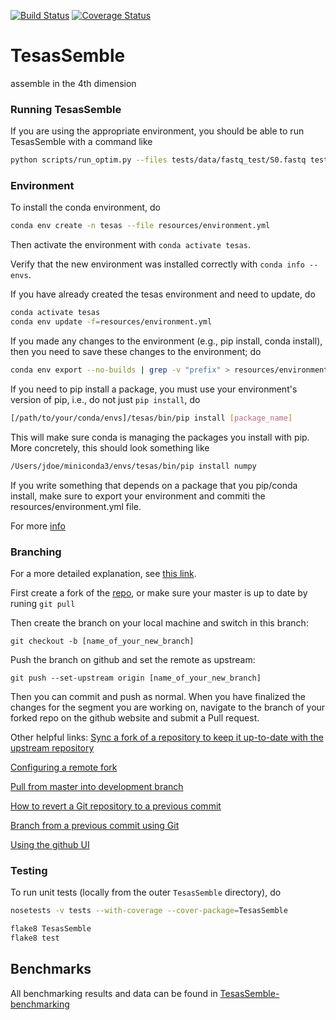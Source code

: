 [![Build Status](https://travis-ci.org/cameronmartino/TesasSemble.svg?branch=master)](https://travis-ci.org/cameronmartino/TesasSemble)
[![Coverage Status](https://coveralls.io/repos/github/cameronmartino/TesasSemble/badge.svg?branch=master)](https://coveralls.io/github/cameronmartino/TesasSemble?branch=master)

# TesasSemble
assemble in the 4th dimension 

### Running TesasSemble
If you are using the appropriate environment, you should be able to run TesasSemble with a command like
```bash
python scripts/run_optim.py --files tests/data/fastq_test/S0.fastq tests/data/fastq_test/S1.fastq tests/data/fastq_test/S2.fastq --num-initial-edges 10 --optim-type simulated_annealing --output-dir output --alpha=0.3 -r 420 -k 1
```

### Environment

To install the conda environment, do

```bash
conda env create -n tesas --file resources/environment.yml
```

Then activate the environment with ```conda activate tesas```.

Verify that the new environment was installed correctly with ```conda info --envs```.

If you have already created the tesas environment and need to update, do

```bash
conda activate tesas
conda env update -f=resources/environment.yml
```

If you made any changes to the environment (e.g., pip install, conda install), then you need to save these changes to the environment; do

```bash
conda env export --no-builds | grep -v "prefix" > resources/environment.yml
```

If you need to pip install a package, you must use your environment's version of pip, i.e., do not just ```pip install```, do
```bash
[/path/to/your/conda/envs]/tesas/bin/pip install [package_name]
```

This will make sure conda is managing the packages you install with pip. More concretely, this should look something like

```bash
/Users/jdoe/miniconda3/envs/tesas/bin/pip install numpy
```

If you write something that depends on a package that you pip/conda install, make sure to export your environment and commiti the resources/environment.yml file.

For more [info](https://conda.io/projects/conda/en/latest/user-guide/tasks/manage-environments.html)

### Branching

For a more detailed explanation, see [this link](https://github.com/Kunena/Kunena-Forum/wiki/Create-a-new-branch-with-git-and-manage-branches).

First create a fork of the [repo](https://github.com/cameronmartino/TesasSemble), or make sure your master is up to date by runing ```git pull```

Then create the branch on your local machine and switch in this branch:

```
git checkout -b [name_of_your_new_branch]
```

Push the branch on github and set the remote as upstream:

```
git push --set-upstream origin [name_of_your_new_branch]
```

Then you can commit and push as normal. When you have finalized the changes for the segment you are working on, navigate to the branch of your forked repo on the github website and submit a Pull request.

Other helpful links:
[Sync a fork of a repository to keep it up-to-date with the upstream repository](https://help.github.com/articles/syncing-a-fork/)

[Configuring a remote fork](https://help.github.com/articles/configuring-a-remote-for-a-fork/)

[Pull from master into development branch](https://stackoverflow.com/questions/20101994/git-pull-from-master-into-the-development-branch/20103414)

[How to revert a Git repository to a previous commit](https://stackoverflow.com/questions/4114095/how-to-revert-a-git-repository-to-a-previous-commit)

[Branch from a previous commit using Git](https://stackoverflow.com/questions/2816715/branch-from-a-previous-commit-using-git)

[Using the github UI](https://guides.github.com/activities/hello-world/)

### Testing
To run unit tests (locally from the outer ```TesasSemble``` directory), do

```bash
nosetests -v tests --with-coverage --cover-package=TesasSemble
```

```bash
flake8 TesasSemble
flake8 test
```
## Benchmarks

All benchmarking results and data can be found in [TesasSemble-benchmarking](https://github.com/cameronmartino/TesasSemble-benchmarking)
